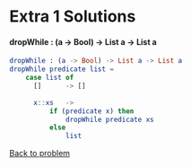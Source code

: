# Extra 1 Solutions

#### dropWhile : (a -> Bool) -> List a -> List a

```elm
dropWhile : (a -> Bool) -> List a -> List a
dropWhile predicate list =
    case list of
      []      -> []
      
      x::xs   -> 
          if (predicate x) then 
              dropWhile predicate xs
          else 
              list
```
[Back to problem](../p/e01.md)